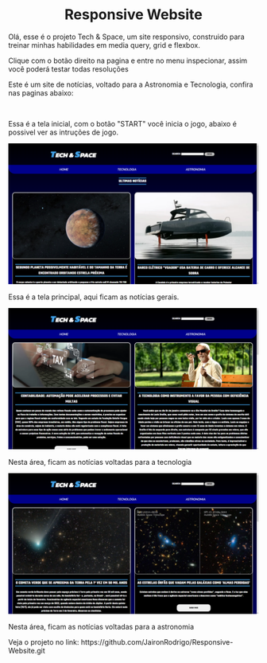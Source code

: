 <h1 align="center">Responsive Website</h1>

<p>Olá, esse é o projeto Tech & Space, um site responsivo, construido para treinar minhas habilidades em media query, grid e flexbox.</p>

<p>Clique com o botão direito na pagina e entre no menu inspecionar, assim você poderá testar todas resoluções</p>

<p>Este é um site de notícias, voltado para a Astronomia e Tecnologia, confira nas paginas abaixo:</p>

<p align="center">
  <img src="./assets/images/Captura de Tela (6).png" alt=""></img>
</p>

<p>Essa é a tela inicial, com o botão "START" você inicia o jogo, abaixo é possivel ver as intruções de jogo.</p>

<p align="center">
  <img src="./assets/images/Captura de Tela (9).png" alt=""></img>
</p>

<p>Essa é a tela principal, aqui ficam as notícias gerais.</p>

<p align="center">
  <img src="./assets/images/Captura de Tela (10).png" alt=""></img>
</p>

<p>Nesta área, ficam as notícias voltadas para a tecnologia</p>

<p align="center">
  <img src="./assets/images/Captura de Tela (11).png" alt=""></img>
</p>

<p>Nesta área, ficam as notícias voltadas para a astronomia</p>

<p> Veja o projeto no link: https://github.com/JaironRodrigo/Responsive-Website.git</p>
